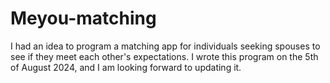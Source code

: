 # Meyou-matching
I had an idea to program a matching app for individuals seeking spouses to see if they meet each other's expectations. I wrote this program on the 5th of August 2024, and I am looking forward to updating it.
